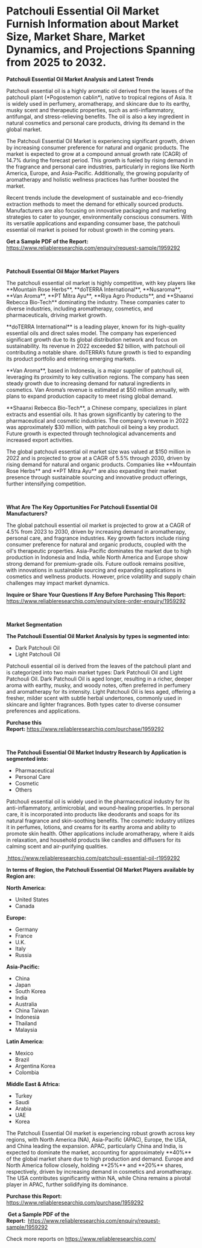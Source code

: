 <p><h1>Patchouli Essential Oil Market Furnish Information about Market Size, Market Share, Market Dynamics, and Projections Spanning from 2025 to 2032.</h1></p><p><strong>Patchouli Essential Oil Market Analysis and Latest Trends</strong></p>
<p><p>Patchouli essential oil is a highly aromatic oil derived from the leaves of the patchouli plant (*Pogostemon cablin*), native to tropical regions of Asia. It is widely used in perfumery, aromatherapy, and skincare due to its earthy, musky scent and therapeutic properties, such as anti-inflammatory, antifungal, and stress-relieving benefits. The oil is also a key ingredient in natural cosmetics and personal care products, driving its demand in the global market.</p><p>The Patchouli Essential Oil Market is experiencing significant growth, driven by increasing consumer preference for natural and organic products. The market is expected to grow at a compound annual growth rate (CAGR) of 14.7% during the forecast period. This growth is fueled by rising demand in the fragrance and personal care industries, particularly in regions like North America, Europe, and Asia-Pacific. Additionally, the growing popularity of aromatherapy and holistic wellness practices has further boosted the market.</p><p>Recent trends include the development of sustainable and eco-friendly extraction methods to meet the demand for ethically sourced products. Manufacturers are also focusing on innovative packaging and marketing strategies to cater to younger, environmentally conscious consumers. With its versatile applications and expanding consumer base, the patchouli essential oil market is poised for robust growth in the coming years.</p></p>
<p><strong>Get a Sample PDF of the Report:&nbsp;</strong> <a href="https://www.reliableresearchiq.com/enquiry/request-sample/1959292?utm_campaign=1087&utm_medium=2&utm_source=Github&utm_content=ia&utm_term=30012025&utm_id=patchouli-essential-oil">https://www.reliableresearchiq.com/enquiry/request-sample/1959292</a></p>
<p>&nbsp;</p>
<p><strong>Patchouli Essential Oil Major Market Players</strong></p>
<p><p>The patchouli essential oil market is highly competitive, with key players like **Mountain Rose Herbs**, **doTERRA International**, **Nusaroma**, **Van Aroma**, **PT Mitra Ayu**, **Riya Agro Products**, and **Shaanxi Rebecca Bio-Tech** dominating the industry. These companies cater to diverse industries, including aromatherapy, cosmetics, and pharmaceuticals, driving market growth.</p><p>**doTERRA International** is a leading player, known for its high-quality essential oils and direct sales model. The company has experienced significant growth due to its global distribution network and focus on sustainability. Its revenue in 2022 exceeded $2 billion, with patchouli oil contributing a notable share. doTERRA’s future growth is tied to expanding its product portfolio and entering emerging markets.</p><p>**Van Aroma**, based in Indonesia, is a major supplier of patchouli oil, leveraging its proximity to key cultivation regions. The company has seen steady growth due to increasing demand for natural ingredients in cosmetics. Van Aroma’s revenue is estimated at $50 million annually, with plans to expand production capacity to meet rising global demand.</p><p>**Shaanxi Rebecca Bio-Tech**, a Chinese company, specializes in plant extracts and essential oils. It has grown significantly by catering to the pharmaceutical and cosmetic industries. The company’s revenue in 2022 was approximately $30 million, with patchouli oil being a key product. Future growth is expected through technological advancements and increased export activities.</p><p>The global patchouli essential oil market size was valued at $150 million in 2022 and is projected to grow at a CAGR of 5.5% through 2030, driven by rising demand for natural and organic products. Companies like **Mountain Rose Herbs** and **PT Mitra Ayu** are also expanding their market presence through sustainable sourcing and innovative product offerings, further intensifying competition.</p></p>
<p>&nbsp;</p>
<p><strong>What Are The Key Opportunities For Patchouli Essential Oil Manufacturers?</strong></p>
<p><p>The global patchouli essential oil market is projected to grow at a CAGR of 4.5% from 2023 to 2030, driven by increasing demand in aromatherapy, personal care, and fragrance industries. Key growth factors include rising consumer preference for natural and organic products, coupled with the oil's therapeutic properties. Asia-Pacific dominates the market due to high production in Indonesia and India, while North America and Europe show strong demand for premium-grade oils. Future outlook remains positive, with innovations in sustainable sourcing and expanding applications in cosmetics and wellness products. However, price volatility and supply chain challenges may impact market dynamics.</p></p>
<p><strong>Inquire or Share Your Questions If Any Before Purchasing This Report:</strong> <a href="https://www.reliableresearchiq.com/enquiry/pre-order-enquiry/1959292?utm_campaign=1087&utm_medium=2&utm_source=Github&utm_content=ia&utm_term=30012025&utm_id=patchouli-essential-oil">https://www.reliableresearchiq.com/enquiry/pre-order-enquiry/1959292</a></p>
<p>&nbsp;</p>
<p><strong>Market Segmentation</strong></p>
<p><strong>The Patchouli Essential Oil Market Analysis by types is segmented into:</strong></p>
<p><ul><li>Dark Patchouli Oil</li><li>Light Patchouli Oil</li></ul></p>
<p><p>Patchouli essential oil is derived from the leaves of the patchouli plant and is categorized into two main market types: Dark Patchouli Oil and Light Patchouli Oil. Dark Patchouli Oil is aged longer, resulting in a richer, deeper aroma with earthy, musky, and woody notes, often preferred in perfumery and aromatherapy for its intensity. Light Patchouli Oil is less aged, offering a fresher, milder scent with subtle herbal undertones, commonly used in skincare and lighter fragrances. Both types cater to diverse consumer preferences and applications.</p></p>
<p><strong>Purchase this Report:&nbsp;</strong><a href="https://www.reliableresearchiq.com/purchase/1959292?utm_campaign=1087&utm_medium=2&utm_source=Github&utm_content=ia&utm_term=30012025&utm_id=patchouli-essential-oil">https://www.reliableresearchiq.com/purchase/1959292</a></p>
<p>&nbsp;</p>
<p><strong>The Patchouli Essential Oil Market Industry Research by Application is segmented into:</strong></p>
<p><ul><li>Pharmaceutical</li><li>Personal Care</li><li>Cosmetic</li><li>Others</li></ul></p>
<p><p>Patchouli essential oil is widely used in the pharmaceutical industry for its anti-inflammatory, antimicrobial, and wound-healing properties. In personal care, it is incorporated into products like deodorants and soaps for its natural fragrance and skin-soothing benefits. The cosmetic industry utilizes it in perfumes, lotions, and creams for its earthy aroma and ability to promote skin health. Other applications include aromatherapy, where it aids in relaxation, and household products like candles and diffusers for its calming scent and air-purifying qualities.</p></p>
<p><a href="https://www.reliableresearchiq.com/patchouli-essential-oil-r1959292?utm_campaign=1087&utm_medium=2&utm_source=Github&utm_content=ia&utm_term=30012025&utm_id=patchouli-essential-oil">&nbsp;https://www.reliableresearchiq.com/patchouli-essential-oil-r1959292</a></p>
<p><strong>In terms of Region, the Patchouli Essential Oil Market Players available by Region are:</strong></p>
<p>
    <p> <strong> North America: </strong>
        <ul>
            <li>United States</li>
            <li>Canada</li>
        </ul>
        </p> 
    <p> <strong> Europe: </strong>
        <ul>
            <li>Germany</li>
            <li>France</li>
            <li>U.K.</li>
            <li>Italy</li>
            <li>Russia</li>
        </ul>
        </p> 
    <p> <strong> Asia-Pacific: </strong>
        <ul>
            <li>China</li>
            <li>Japan</li>
            <li>South Korea</li>
            <li>India</li>
            <li>Australia</li>
            <li>China Taiwan</li>
            <li>Indonesia</li>
            <li>Thailand</li>
            <li>Malaysia</li>
        </ul>
        </p> 
    <p> <strong> Latin America: </strong>
        <ul>
            <li>Mexico</li>
            <li>Brazil</li>
            <li>Argentina Korea</li>
            <li>Colombia</li>
        </ul>
        </p> 
    <p> <strong> Middle East & Africa: </strong>
        <ul>
            <li>Turkey</li>
            <li>Saudi</li>
            <li>Arabia</li>
            <li>UAE</li>
            <li>Korea</li>
        </ul>
    </p>
    </p>
<p><p>The Patchouli Essential Oil market is experiencing robust growth across key regions, with North America (NA), Asia-Pacific (APAC), Europe, the USA, and China leading the expansion. APAC, particularly China and India, is expected to dominate the market, accounting for approximately **40%** of the global market share due to high production and demand. Europe and North America follow closely, holding **25%** and **20%** shares, respectively, driven by increasing demand in cosmetics and aromatherapy. The USA contributes significantly within NA, while China remains a pivotal player in APAC, further solidifying its dominance.</p></p>
<p><strong>Purchase this Report: </strong><a href="https://www.reliableresearchiq.com/purchase/1959292?utm_campaign=1087&utm_medium=2&utm_source=Github&utm_content=ia&utm_term=30012025&utm_id=patchouli-essential-oil">https://www.reliableresearchiq.com/purchase/1959292</a></p>
<p>&nbsp;<strong>Get a Sample PDF of the Report:&nbsp;&nbsp;</strong><a href="https://www.reliableresearchiq.com/enquiry/request-sample/1959292?utm_campaign=1087&utm_medium=2&utm_source=Github&utm_content=ia&utm_term=30012025&utm_id=patchouli-essential-oil">https://www.reliableresearchiq.com/enquiry/request-sample/1959292</a></p>
<p><strong></strong></p>
<p>Check more reports on <a href="https://www.reliableresearchiq.com/?utm_campaign=1087&utm_medium=2&utm_source=Github&utm_content=ia&utm_term=30012025&utm_id=patchouli-essential-oil">https://www.reliableresearchiq.com/</a></p>